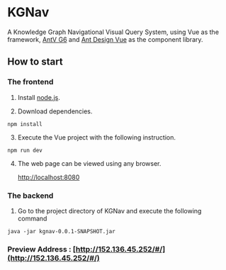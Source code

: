 # KGNav

A Knowledge Graph Navigational Visual Query System, using Vue as the framework, [AntV G6](https://g6.antv.vision/en/) and [Ant Design Vue](https://1x.antdv.com/docs/vue/introduce/) as the component library.

 
## How to start

### The frontend

1. Install [node.js](https://nodejs.org/en/download/).

2. Download dependencies.
```
npm install
```
3. Execute the Vue project with the following instruction.
```
npm run dev
```
4. The web page can be viewed using any browser.

     [http://localhost:8080](http://localhost:8080)




### The backend

1. Go to the project directory of KGNav and execute the following command
```
java -jar kgnav-0.0.1-SNAPSHOT.jar
```

### Preview Address : [http://152.136.45.252/#/](http://152.136.45.252/#/)




